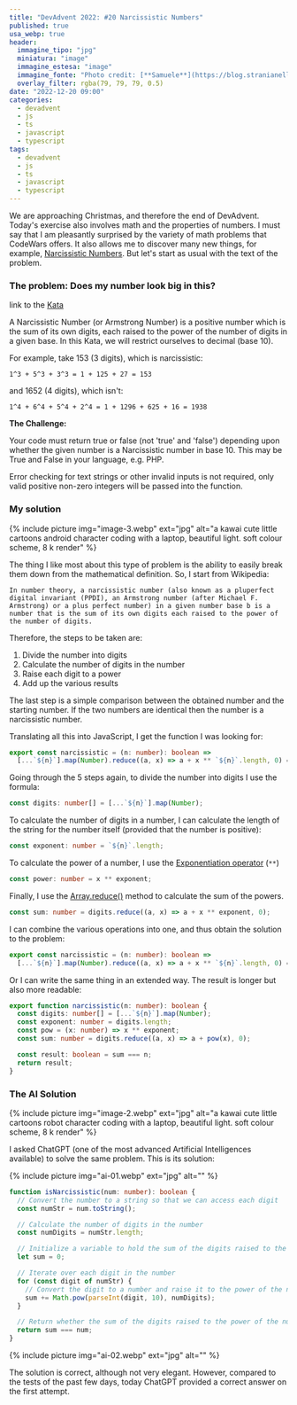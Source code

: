```yaml
---
title: "DevAdvent 2022: #20 Narcissistic Numbers"
published: true
usa_webp: true
header:
  immagine_tipo: "jpg"
  miniatura: "image"
  immagine_estesa: "image"
  immagine_fonte: "Photo credit: [**Samuele**](https://blog.stranianelli.com/)"
  overlay_filter: rgba(79, 79, 79, 0.5)
date: "2022-12-20 09:00"
categories:
  - devadvent
  - js
  - ts
  - javascript
  - typescript
tags:
  - devadvent
  - js
  - ts
  - javascript
  - typescript
---
```


We are approaching Christmas, and therefore the end of DevAdvent. Today's exercise also involves math and the properties of numbers. I must say that I am pleasantly surprised by the variety of math problems that CodeWars offers. It also allows me to discover many new things, for example, [Narcissistic Numbers](https://en.wikipedia.org/wiki/Narcissistic_number). But let's start as usual with the text of the problem.

### The problem: Does my number look big in this?

link to the [Kata](https://www.codewars.com/kata/5287e858c6b5a9678200083c)

A Narcissistic Number (or Armstrong Number) is a positive number which is the sum of its own digits, each raised to the power of the number of digits in a given base. In this Kata, we will restrict ourselves to decimal (base 10).

For example, take 153 (3 digits), which is narcissistic:

```
1^3 + 5^3 + 3^3 = 1 + 125 + 27 = 153
```

and 1652 (4 digits), which isn't:

```
1^4 + 6^4 + 5^4 + 2^4 = 1 + 1296 + 625 + 16 = 1938
```

**The Challenge:**

Your code must return true or false (not 'true' and 'false') depending upon whether the given number is a Narcissistic number in base 10. This may be True and False in your language, e.g. PHP.

Error checking for text strings or other invalid inputs is not required, only valid positive non-zero integers will be passed into the function.

### My solution

{% include picture img="image-3.webp" ext="jpg" alt="a kawai cute little cartoons android character coding with a laptop, beautiful light. soft colour scheme, 8 k render" %}

The thing I like most about this type of problem is the ability to easily break them down from the mathematical definition. So, I start from Wikipedia:

```
In number theory, a narcissistic number (also known as a pluperfect digital invariant (PPDI), an Armstrong number (after Michael F. Armstrong) or a plus perfect number) in a given number base b is a number that is the sum of its own digits each raised to the power of the number of digits.
```

Therefore, the steps to be taken are:

1. Divide the number into digits
2. Calculate the number of digits in the number
3. Raise each digit to a power
4. Add up the various results

The last step is a simple comparison between the obtained number and the starting number. If the two numbers are identical then the number is a narcissistic number.

Translating all this into JavaScript, I get the function I was looking for:

```ts
export const narcissistic = (n: number): boolean =>
  [...`${n}`].map(Number).reduce((a, x) => a + x ** `${n}`.length, 0) === n;
```

Going through the 5 steps again, to divide the number into digits I use the formula:

```ts
const digits: number[] = [...`${n}`].map(Number);
```

To calculate the number of digits in a number, I can calculate the length of the string for the number itself (provided that the number is positive):

```ts
const exponent: number = `${n}`.length;
```

To calculate the power of a number, I use the [Exponentiation operator](https://developer.mozilla.org/en-US/docs/Web/JavaScript/Reference/Operators/Exponentiation) (`**`)

```ts
const power: number = x ** exponent;
```

Finally, I use the [Array.reduce()](https://developer.mozilla.org/en-US/docs/Web/JavaScript/Reference/Global_Objects/Array/reduce) method to calculate the sum of the powers.

```ts
const sum: number = digits.reduce((a, x) => a + x ** exponent, 0);
```

I can combine the various operations into one, and thus obtain the solution to the problem:

```ts
export const narcissistic = (n: number): boolean =>
  [...`${n}`].map(Number).reduce((a, x) => a + x ** `${n}`.length, 0) === n;
```

Or I can write the same thing in an extended way. The result is longer but also more readable:

```ts
export function narcissistic(n: number): boolean {
  const digits: number[] = [...`${n}`].map(Number);
  const exponent: number = digits.length;
  const pow = (x: number) => x ** exponent;
  const sum: number = digits.reduce((a, x) => a + pow(x), 0);

  const result: boolean = sum === n;
  return result;
}
```

### The AI Solution

{% include picture img="image-2.webp" ext="jpg" alt="a kawai cute little cartoons robot character coding with a laptop, beautiful light. soft colour scheme, 8 k render" %}

I asked ChatGPT (one of the most advanced Artificial Intelligences available) to solve the same problem. This is its solution:

{% include picture img="ai-01.webp" ext="jpg" alt="" %}

```ts
function isNarcissistic(num: number): boolean {
  // Convert the number to a string so that we can access each digit
  const numStr = num.toString();

  // Calculate the number of digits in the number
  const numDigits = numStr.length;

  // Initialize a variable to hold the sum of the digits raised to the power of the number of digits
  let sum = 0;

  // Iterate over each digit in the number
  for (const digit of numStr) {
    // Convert the digit to a number and raise it to the power of the number of digits
    sum += Math.pow(parseInt(digit, 10), numDigits);
  }

  // Return whether the sum of the digits raised to the power of the number of digits is equal to the original number
  return sum === num;
}
```

{% include picture img="ai-02.webp" ext="jpg" alt="" %}

The solution is correct, although not very elegant. However, compared to the tests of the past few days, today ChatGPT provided a correct answer on the first attempt.
